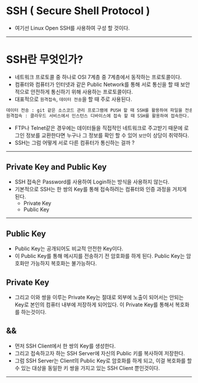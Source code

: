 # SSH ( Secure Shell Protocol )

- 여기선 Linux Open SSH를 사용하여 구성 할 것이다.

---

# SSH란 무엇인가?

- 네트워크 프로토콜 중 하나로 OSI 7계층 중 7계층에서 동작하는 프로토콜이다.
- 컴퓨터와 컴퓨터가 인터넷과 같은 Public Network를 통해 서로 통신을 할 때 보안적으로 안전하게 통신하기 위해 사용하는 프로토콜이다.
- 대표적으로 `원격접속`, `데이터 전송`을 할 때 주로 사용된다.

```markdown
데이터 전송 : git 같은 소스코드 관리 프로그램에 PUSH 할 때 SSH를 활용하여 파일을 전송한다.
원격접속 : 클라우드 서비스에서 인스턴스 디바이스에 접속 할 때 SSH를 활용하여 접속한다.
```

- FTP나 Telnet같은 경우에는 데이터들을 직접적인 네트워크로 주고받기 때문에 로그인 정보를 교환한다면 누구나 그 정보를 확인 할 수 있어 `보안`이 상당이 취약하다.
- SSH는 그럼 어떻게 서로 다른 컴퓨터가 통신하는 걸까 ?

---

## Private Key and Public Key

- SSH 접속은 Password를 사용하여 Login하는 방식을 사용하지 않는다.
- 기본적으로 SSH는 한 쌍의 Key를 통해 접속하려는 컴퓨터와 인증 과정을 거치게 된다.
    - Private Key
    - Public Key

---

## Public Key

- Public Key는 공개되어도 비교적 안전한 Key이다.
- 이 Public Key를 통해 메시지를 전송하기 전 암호화를 하게 된다. Public Key는 암호화만 가능하지 복호화는 불가능하다.

## Private Key

- 그리고 이와 쌍을 이루는 Private Key는 절대로 외부에 노출이 되어서는 안되는 Key로 본인의 컴퓨터 내부에 저장하게 되어있다. 이 Private Key를 통해서 복호화를 하는것이다.

## &&

- 먼저 SSH Client에서 한 쌍의 Key를 생성한다.
- 그리고 접속하고자 하는 SSH Server에 자신의 Public 키를 복사하여 저장한다.
- 그럼 SSH Server는 Client의 Public Key로 암호화를 하게 되고, 이걸 복호화를 할 수 있는 대상을 동일한 키 쌍을 가지고 있는 SSH Client 뿐인것이다.

---